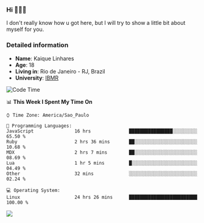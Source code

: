 ### Hi 🙋🏽‍♂️

I don't really know how u got here, but I will try to show a little bit about myself for you.

### Detailed information

* **Name**: Kaique Linhares
* **Age**: 18
* **Living in**: Rio  de Janeiro - RJ, Brazil
* **University**: [IBMR](https://www.ibmr.br/)

<!--START_SECTION:waka-->
![Code Time](http://img.shields.io/badge/Code%20Time-447%20hrs%2016%20mins-blue)

📊 **This Week I Spent My Time On** 

```text
⌚︎ Time Zone: America/Sao_Paulo

💬 Programming Languages: 
JavaScript               16 hrs              ████████████████░░░░░░░░░   65.50 % 
Ruby                     2 hrs 36 mins       ██░░░░░░░░░░░░░░░░░░░░░░░   10.68 % 
MDX                      2 hrs 7 mins        ██░░░░░░░░░░░░░░░░░░░░░░░   08.69 % 
Lua                      1 hr 5 mins         █░░░░░░░░░░░░░░░░░░░░░░░░   04.49 % 
Other                    32 mins             ░░░░░░░░░░░░░░░░░░░░░░░░░   02.24 % 

💻 Operating System: 
Linux                    24 hrs 26 mins      █████████████████████████   100.00 % 

```


<!--END_SECTION:waka-->

<a href="https://www.linkedin.com/in/kaique-linhares-25a840208/"  target="_blank"><img src="https://img.shields.io/badge/-LinkedIn-%230077B5?style=for-the-badge&logo=linkedin&logoColor=white" target="_blank"></a>
